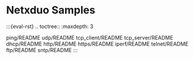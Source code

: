 # Netxduo Samples

:::{eval-rst}
.. toctree::
   :maxdepth: 3

   ping/README
   udp/README
   tcp_client/README
   tcp_server/README
   dhcp/README
   http/README
   https/README
   iperf/README
   telnet/README
   ftp/README
   sntp/README
:::
